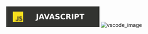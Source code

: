 ![JavaScript Image](https://raw.githubusercontent.com/0x03a/Javascript-from-scratch/4e700aca70bd642584796ff839d27869353a3a49/Java_script_image.svg)
![vscode_image](https://github.com/user-attachments/assets/bb9abd7e-b1bd-4597-b617-1352afcd8073)
